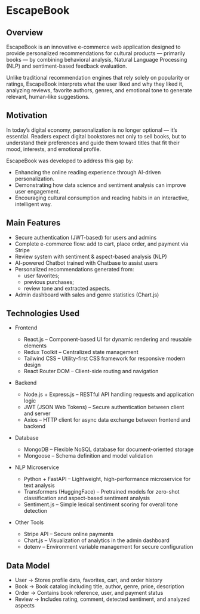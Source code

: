 # EscapeBook

## Overview

EscapeBook is an innovative e-commerce web application designed to provide personalized recommendations for cultural products — primarily books — by combining behavioral analysis, Natural Language Processing (NLP) and sentiment-based feedback evaluation.

Unlike traditional recommendation engines that rely solely on popularity or ratings, EscapeBook interprets what the user liked and why they liked it, analyzing reviews, favorite authors, genres, and emotional tone to generate relevant, human-like suggestions.

## Motivation

In today’s digital economy, personalization is no longer optional — it’s essential.
Readers expect digital bookstores not only to sell books, but to understand their preferences and guide them toward titles that fit their mood, interests, and emotional profile.

EscapeBook was developed to address this gap by:
- Enhancing the online reading experience through AI-driven personalization.
- Demonstrating how data science and sentiment analysis can improve user engagement.
- Encouraging cultural consumption and reading habits in an interactive, intelligent way.

## Main Features
- Secure authentication (JWT-based) for users and admins
- Complete e-commerce flow: add to cart, place order, and payment via Stripe
- Review system with sentiment & aspect-based analysis (NLP)
- AI-powered Chatbot trained with Chatbase to assist users
- Personalized recommendations generated from:
    - user favorites;
    - previous purchases;
    - review tone and extracted aspects.
- Admin dashboard with sales and genre statistics (Chart.js)

## Technologies Used
- Frontend
    - React.js – Component-based UI for dynamic rendering and reusable elements
    - Redux Toolkit – Centralized state management
    - Tailwind CSS – Utility-first CSS framework for responsive modern design
    - React Router DOM – Client-side routing and navigation

- Backend
    - Node.js + Express.js – RESTful API handling requests and application logic
    - JWT (JSON Web Tokens) – Secure authentication between client and server
    - Axios – HTTP client for async data exchange between frontend and backend

- Database
    - MongoDB – Flexible NoSQL database for document-oriented storage
    - Mongoose – Schema definition and model validation

- NLP Microservice
    - Python + FastAPI – Lightweight, high-performance microservice for text analysis
    - Transformers (HuggingFace) – Pretrained models for zero-shot classification and aspect-based sentiment analysis
    - Sentiment.js – Simple lexical sentiment scoring for overall tone detection

- Other Tools
    - Stripe API – Secure online payments
    - Chart.js – Visualization of analytics in the admin dashboard
    - dotenv – Environment variable management for secure configuration

## Data Model
- User -> Stores profile data, favorites, cart, and order history
- Book -> Book catalog including title, author, genre, price, description
- Order -> Contains book reference, user, and payment status
- Review -> Includes rating, comment, detected sentiment, and analyzed aspects